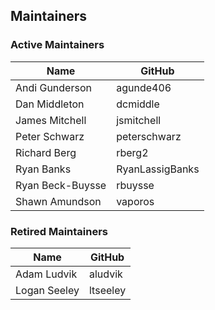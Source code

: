 ## Maintainers

### Active Maintainers
| Name | GitHub | 
| --- | --- |
| Andi Gunderson | agunde406 |
| Dan Middleton | dcmiddle |
| James Mitchell | jsmitchell |
| Peter Schwarz | peterschwarz |
| Richard Berg | rberg2 |
| Ryan Banks | RyanLassigBanks |
| Ryan Beck-Buysse | rbuysse |
| Shawn Amundson | vaporos |

### Retired Maintainers
| Name | GitHub |
| --- | --- |
| Adam Ludvik | aludvik |
| Logan Seeley | ltseeley |
